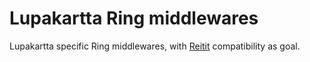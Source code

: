 # Lupakartta Ring middlewares

Lupakartta specific Ring middlewares, with [Reitit](https://github.com/metosin/reitit) compatibility as goal.
